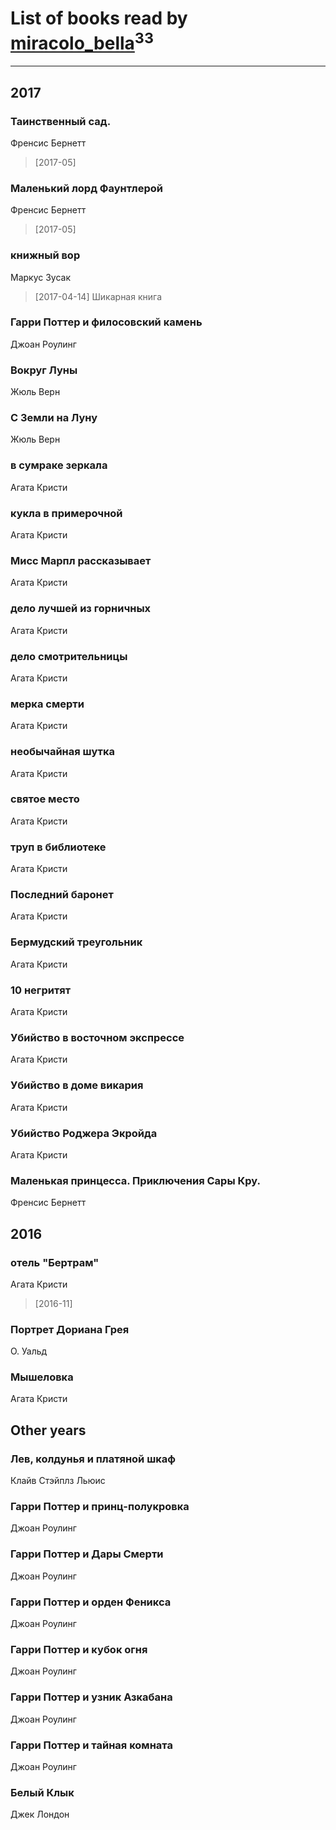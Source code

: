 # List of books read by [miracolo_bella](http://vk.com/id180139283)<sup>33</sup>
---

## 2017

### Таинственный сад.
Френсис Бернетт
> [2017-05] 


### Маленький лорд Фаунтлерой
Френсис Бернетт
> [2017-05] 


### книжный вор
Маркус Зусак
> [2017-04-14] Шикарная книга


### Гарри Поттер и филосовский камень
Джоан Роулинг


### Вокруг Луны
Жюль Верн


### С Земли на Луну
Жюль Верн


### в сумраке зеркала
Агата Кристи


### кукла в примерочной
Агата Кристи


### Мисс Марпл рассказывает
Агата Кристи


### дело лучшей из горничных
Агата Кристи


### дело смотрительницы
Агата Кристи


### мерка смерти
Агата Кристи


### необычайная шутка
Агата Кристи


### святое место
Агата Кристи


### труп в библиотеке
Агата Кристи


### Последний баронет
Агата Кристи


### Бермудский треугольник
Агата Кристи


### 10 негритят
Агата Кристи


### Убийство в восточном экспрессе
Агата Кристи


### Убийство в доме викария
Агата Кристи


### Убийство Роджера Экройда
Агата Кристи


### Маленькая принцесса. Приключения Сары Кру.
Френсис Бернетт



## 2016

### отель "Бертрам"
Агата Кристи
> [2016-11] 


### Портрет Дориана Грея
О. Уальд


### Мышеловка
Агата Кристи



## Other years

### Лев, колдунья и платяной шкаф
Клайв Стэйплз Льюис


### Гарри Поттер и принц-полукровка
Джоан Роулинг


### Гарри Поттер и Дары Смерти
Джоан Роулинг


### Гарри Поттер и орден Феникса
Джоан Роулинг


### Гарри Поттер и кубок огня
Джоан Роулинг


### Гарри Поттер и узник Азкабана
Джоан Роулинг


### Гарри Поттер и тайная комната
Джоан Роулинг


### Белый Клык
Джек Лондон




